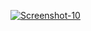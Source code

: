 <a href="https://image.prntscr.com/image/2W4RRcmSSviGiKkxk6GyJA.png"><img src="https://image.prntscr.com/image/2W4RRcmSSviGiKkxk6GyJA.png" alt="Screenshot-10" border="0"></a>
